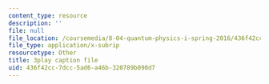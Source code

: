 ```yaml
---
content_type: resource
description: ''
file: null
file_location: /coursemedia/8-04-quantum-physics-i-spring-2016/436f42cc7dcc5ad6a46b320789b090d7_EdRkQmmq7vk.vtt
file_type: application/x-subrip
resourcetype: Other
title: 3play caption file
uid: 436f42cc-7dcc-5ad6-a46b-320789b090d7
---
```

